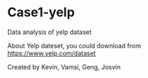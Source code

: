 # Case1-yelp
Data analysis of yelp dataset

About Yelp dateset, you could download from https://www.yelp.com/dataset

Created by Kevin, Vamsi, Geng, Josvin
